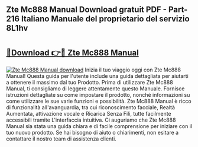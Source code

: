 ## Zte Mc888 Manual Download gratuit PDF - Part-216 Italiano Manuale del proprietario del servizio 8L1hv

# <h2><a href="http://dfcq4bq.blite.top/?on=Zte+Mc888+Manual">🔗Download 👉🔴 Zte Mc888 Manual</a></h2>

[![Zte Mc888 Manual download](https://i.imgur.com/lujVjoI.png)](http://dfcq4bq.blite.top/?on=Zte+Mc888+Manual)
Inizia il tuo viaggio oggi con Zte Mc888 Manual! Questa guida per l'utente include una guida dettagliata per aiutarti a ottenere il massimo dal tuo Prodotto. Prima di utilizzare Zte Mc888 Manual, ti consigliamo di leggere attentamente questo Manuale. Fornisce istruzioni dettagliate su come impostare il prodotto, nonché informazioni su come utilizzare le sue varie funzioni e possibilità. Zte Mc888 Manual è ricco di funzionalità all'avanguardia, tra cui riconoscimento facciale, Realtà Aumentata, attivazione vocale e Ricarica Senza Fili, tutte facilmente accessibili tramite L'interfaccia intuitiva. Ci auguriamo che Zte Mc888 Manual sia stata una guida chiara e di facile comprensione per iniziare con il tuo nuovo prodotto. Se hai bisogno di aiuto o chiarimenti, non esitare a contattare il nostro team di assistenza clienti.

